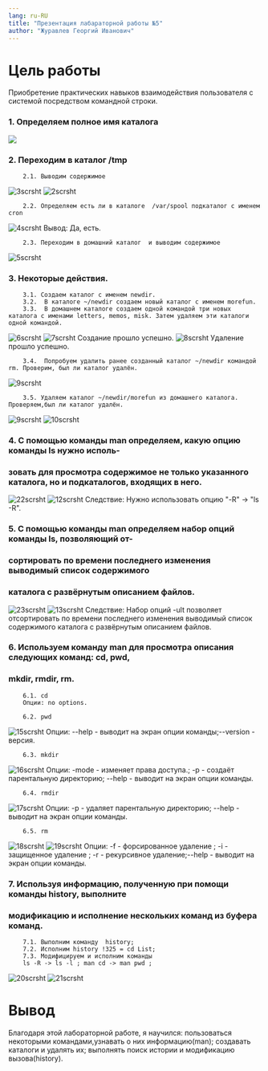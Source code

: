 ```yaml
---
lang: ru-RU
title: "Презентация лабараторной работы №5"
author: "Журавлев Георгий Иванович"
---
```

# Цель работы
Приобретение практических навыков взаимодействия пользователя с системой посредством командной строки.

### 1. Определяем полное имя каталога
![](scrsht/1.jpg)

### 2. Переходим в каталог /tmp

        2.1. Выводим содержимое
![3scrsht](scrsht/3.jpg)
![2scrsht](scrsht/2.jpg)

        2.2. Определяем есть ли в каталоге  /var/spool подкаталог с именем cron
![4scrsht](scrsht/4.jpg)
        Вывод: Да, есть.

        2.3. Переходим в домашний каталог  и выводим содержимое
![5scrsht](scrsht/5.jpg)

### 3. Некоторые действия.

        3.1. Создаем каталог с именем newdir.
        3.2.  В каталоге ~/newdir создаем новый каталог с именем morefun.
        3.3.  В домашнем каталоге создаем одной командой три новых каталога с именами letters, memos, misk. Затем удаляем эти каталоги одной командой.
![6scrsht](scrsht/6.jpg)
![7scrsht](scrsht/7.jpg)
        Создание прошло успешно.
![8scrsht](scrsht/8.jpg)
        Удаление прошло успешно.

        3.4.  Попробуем удалить ранее созданный каталог ~/newdir командой rm. Проверим, был ли каталог удалён.
![9scrsht](scrsht/9.jpg)

        3.5. Удаляем каталог ~/newdir/morefun из домашнего каталога. Проверяем,был ли каталог удалён.
![9scrsht](scrsht/9.jpg)
![10scrsht](scrsht/10.jpg)

### 4. С помощью команды man определяем, какую опцию команды ls нужно исполь-
###    зовать для просмотра содержимое не только указанного каталога, но  и подкаталогов, входящих в него.
![22scrsht](scrsht/22.jpg)
![12scrsht](scrsht/12.jpg)
        Следствие: Нужно использовать опцию "-R" -> "ls -R".

### 5.  С помощью команды man определяем набор опций команды ls, позволяющий от-
###     сортировать по времени последнего изменения выводимый список содержимого
###     каталога с развёрнутым описанием файлов.
![23scrsht](scrsht/23.jpg)
![13scrsht](scrsht/13.jpg)
        Следствие: Набор опций -ult позволяет отсортировать по времени последнего изменения выводимый список содержимого каталога с развёрнутым описанием файлов.

### 6. Используем команду man для просмотра описания следующих команд: cd, pwd,
###    mkdir, rmdir, rm.
        6.1. cd
        Опции: no options.

        6.2. pwd
![15scrsht](scrsht/15.jpg)
        Опции: --help -  выводит на экран опции команды;--version - версия.

        6.3. mkdir
![16scrsht](scrsht/16.jpg)
        Опции: -mode - изменяет права доступа.; -p - создаёт парентальную директорию; --help - выводит на экран опции команды.

        6.4. rmdir
![17scrsht](scrsht/17.jpg)
        Опции: -p - удаляет парентальную директорию; --help - выводит на экран опции команды.

        6.5. rm
![18scrsht](scrsht/18.jpg)
![19scrsht](scrsht/19.jpg)
        Опции: -f - форсированное удаление ; -i - защищенное удаление ; -r - рекурсивное удаление;--help - выводит на экран опции команды.

### 7. Используя информацию, полученную при помощи команды history, выполните
### модификацию и исполнение нескольких команд из буфера команд.

        7.1. Выполним команду  history;  
        7.2. Исполним history !325 = cd List;
        7.3. Модифицируем и исполним команды
        ls -R -> ls -l ; man cd -> man pwd ;
![20scrsht](scrsht/20.jpg)
![21scrsht](scrsht/21.jpg)

# Вывод
Благодаря этой лабораторной работе, я научился: пользоваться некоторыми командами,узнавать о них информацию(man); создавать каталоги и удалять их; выполнять поиск истории и модификацию вызова(history).
